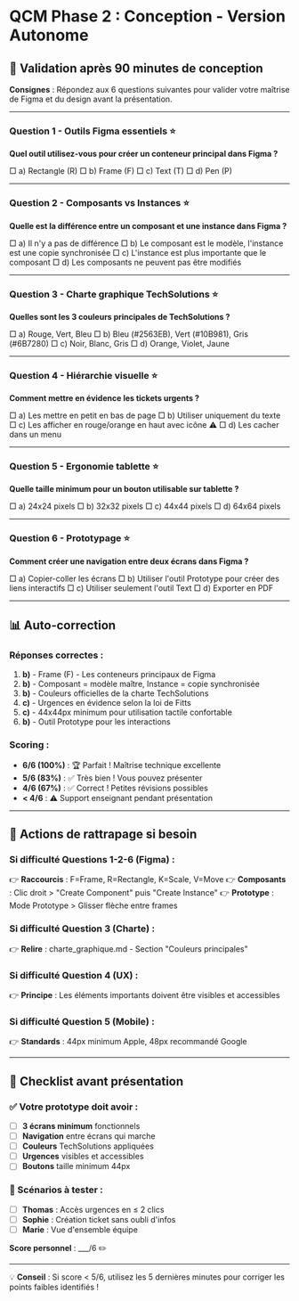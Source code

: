 # QCM Phase 2 : Conception - Version Autonome

## 🎨 Validation après 90 minutes de conception

**Consignes** : Répondez aux 6 questions suivantes pour valider votre maîtrise de Figma et du design avant la présentation.

---

### Question 1 - Outils Figma essentiels ⭐
**Quel outil utilisez-vous pour créer un conteneur principal dans Figma ?**

□ a) Rectangle (R)
□ b) Frame (F)
□ c) Text (T)
□ d) Pen (P)

---

### Question 2 - Composants vs Instances ⭐
**Quelle est la différence entre un composant et une instance dans Figma ?**

□ a) Il n'y a pas de différence
□ b) Le composant est le modèle, l'instance est une copie synchronisée
□ c) L'instance est plus importante que le composant
□ d) Les composants ne peuvent pas être modifiés

---

### Question 3 - Charte graphique TechSolutions ⭐
**Quelles sont les 3 couleurs principales de TechSolutions ?**

□ a) Rouge, Vert, Bleu
□ b) Bleu (#2563EB), Vert (#10B981), Gris (#6B7280)
□ c) Noir, Blanc, Gris
□ d) Orange, Violet, Jaune

---

### Question 4 - Hiérarchie visuelle ⭐
**Comment mettre en évidence les tickets urgents ?**

□ a) Les mettre en petit en bas de page
□ b) Utiliser uniquement du texte
□ c) Les afficher en rouge/orange en haut avec icône ⚠️
□ d) Les cacher dans un menu

---

### Question 5 - Ergonomie tablette ⭐
**Quelle taille minimum pour un bouton utilisable sur tablette ?**

□ a) 24x24 pixels
□ b) 32x32 pixels
□ c) 44x44 pixels
□ d) 64x64 pixels

---

### Question 6 - Prototypage ⭐
**Comment créer une navigation entre deux écrans dans Figma ?**

□ a) Copier-coller les écrans
□ b) Utiliser l'outil Prototype pour créer des liens interactifs
□ c) Utiliser seulement l'outil Text
□ d) Exporter en PDF

---

## 📊 Auto-correction

### Réponses correctes :
1. **b)** - Frame (F) - Les conteneurs principaux de Figma
2. **b)** - Composant = modèle maître, Instance = copie synchronisée
3. **b)** - Couleurs officielles de la charte TechSolutions
4. **c)** - Urgences en évidence selon la loi de Fitts
5. **c)** - 44x44px minimum pour utilisation tactile confortable
6. **b)** - Outil Prototype pour les interactions

### Scoring :
- **6/6 (100%)** : 🏆 Parfait ! Maîtrise technique excellente
- **5/6 (83%)** : ✅ Très bien ! Vous pouvez présenter
- **4/6 (67%)** : ✅ Correct ! Petites révisions possibles
- **< 4/6** : ⚠️ Support enseignant pendant présentation

---

## 🔧 Actions de rattrapage si besoin

### Si difficulté Questions 1-2-6 (Figma) :
👉 **Raccourcis** : F=Frame, R=Rectangle, K=Scale, V=Move
👉 **Composants** : Clic droit > "Create Component" puis "Create Instance"
👉 **Prototype** : Mode Prototype > Glisser flèche entre frames

### Si difficulté Question 3 (Charte) :
👉 **Relire** : charte_graphique.md - Section "Couleurs principales"

### Si difficulté Question 4 (UX) :
👉 **Principe** : Les éléments importants doivent être visibles et accessibles

### Si difficulté Question 5 (Mobile) :
👉 **Standards** : 44px minimum Apple, 48px recommandé Google

---

## 📱 Checklist avant présentation

### ✅ Votre prototype doit avoir :
- [ ] **3 écrans minimum** fonctionnels
- [ ] **Navigation** entre écrans qui marche
- [ ] **Couleurs** TechSolutions appliquées
- [ ] **Urgences** visibles et accessibles
- [ ] **Boutons** taille minimum 44px

### 🎯 Scénarios à tester :
- [ ] **Thomas** : Accès urgences en ≤ 2 clics
- [ ] **Sophie** : Création ticket sans oubli d'infos
- [ ] **Marie** : Vue d'ensemble équipe

**Score personnel** : ___/6 ✏️

---

💡 **Conseil** : Si score < 5/6, utilisez les 5 dernières minutes pour corriger les points faibles identifiés !